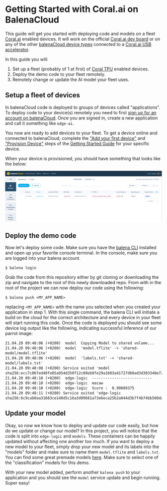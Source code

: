 # Getting Started with Coral.ai on BalenaCloud

This guide will get you started with deploying code and models on a fleet [Coral.ai][coral] enabled devices. It will work on the official [Coral.ai dev board][coral-dev] or on any of the other [balenaCloud device types][balena-devices] connected to a [Coral.ai USB accelerator][coral-usb].

In this guide you will:
1. Set up a fleet (probably of 1 at first) of [Coral TPU][coral] enabled devices.
2. Deploy the demo code to your fleet remotely.
3. Remotely change or update the AI model your fleet uses.

## Setup a fleet of devices

In balenaCloud code is deployed to groups of devices called "applications". To deploy code to your device(s) remotely you need to first [sign up for an account on balenaCloud](https://dashboard.balena-cloud.com/signup). Once you are signed in, create a new application and call it something like `edge-ai`.

You now are ready to add devices to your fleet. To get a device online and connected to balenaCloud, complete the ["Add your first device"][add-new-device-coral] and ["Provision Device"][provision-device-coral] steps of the [Getting Started Guide][getting-started-balena] for your specific device.

When your device is provisioned, you should have something that looks like the below:

![Device added to balenaCloud Dashboard](device-added.png)

## Deploy the demo code

Now let's deploy some code. Make sure you have the [balena CLI][balena-cli] installed and open up your favorite console terminal. In the console, make sure you are logged into your balena account.
```
$ balena login
```
Grab the code from this repository either by git cloning or downloading the zip and navigate to the root of this newly downloaded repo. From with in the root of the project we can now deploy our code using the following:
```
$ balena push <MY_APP_NAME>
```
replacing `<MY_APP_NAME>` with the name you selected when you created your application in step 1. With this single command, the balena CLI will initiate a build on the cloud for the correct architecture and every device in your fleet will start running this code. Once the code is deployed you should see some device log output like the following, indicating successful inference of our parrot image:
```
21.04.20 09:48:06 (+0200)  model  Copying Model to shared volume...
21.04.20 09:48:06 (+0200)  model  'model.tflite' -> 'shared-model/model.tflite'
21.04.20 09:48:06 (+0200)  model  'labels.txt' -> 'shared-model/labels.txt'
21.04.20 09:48:08 (+0200) Service exited 'model sha256:ecc7c067ed40fe05a954d350f12c09eb8fe29a1603a41727db0ad3d303340e72'
21.04.20 09:48:10 (+0200)  edge-logic  ---------------------------
21.04.20 09:48:10 (+0200)  edge-logic  macaw
21.04.20 09:48:10 (+0200)  edge-logic  Score :  0.99609375
21.04.20 09:48:11 (+0200) Service exited 'edge-logic sha256:6c9cab0aa31683ce140d5c16a3d09681a73e6eca25b2a044d3b7f4b74bb560da'
```

## Update your model

Okay, so now we know how to deploy and update our code easily, but how do we update or change our model? In this project, you will notice that the code is split into `edge-logic` and `models`. These containers can be happily updated without affecting one another too much. If you want to deploy a new model to your fleet, simply drop your new model and its labels into the "models" folder and make sure to name them `model.tflite` and `labels.txt`. You can find some great premade models [here][coral-models]. Make sure to select one of the "classification" models for this demo.

With your new model added, perform another `balena push` to your application and you should see the `model` service update and begin running. Super easy!

[coral]:https://coral.ai
[coral-dev]:https://coral.ai/products/dev-board
[coral-usb]:https://coral.ai/products/accelerator/
[coral-models]:https://coral.ai/models/
[balena]:https://www.balena.io/
[getting-started-balena]:https://www.balena.io/docs/learn/getting-started/coral-dev/python/
[balena-devices]:https://www.balena.io/docs/reference/hardware/devices/
[add-new-device-coral]:https://www.balena.io/docs/learn/getting-started/coral-dev/python/#add-your-first-device
[balena-cli]:https://www.balena.io/docs/reference/balena-cli/
[provision-device-coral]:https://www.balena.io/docs/learn/getting-started/coral-dev/python/#provision-device

